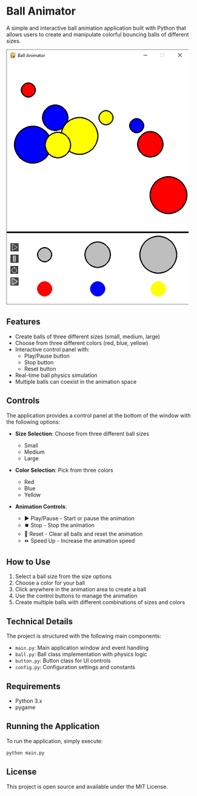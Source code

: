 # Ball Animator

A simple and interactive ball animation application built with Python that allows users to create and manipulate colorful bouncing balls of different sizes.

![Ball Animator Screenshot](images/screenshot.png)

## Features

- Create balls of three different sizes (small, medium, large)
- Choose from three different colors (red, blue, yellow)
- Interactive control panel with:
  - Play/Pause button
  - Stop button
  - Reset button
- Real-time ball physics simulation
- Multiple balls can coexist in the animation space

## Controls

The application provides a control panel at the bottom of the window with the following options:

- **Size Selection**: Choose from three different ball sizes
  - Small
  - Medium
  - Large
  
- **Color Selection**: Pick from three colors
  - Red
  - Blue
  - Yellow
  
- **Animation Controls**:
  - ▶️ Play/Pause - Start or pause the animation
  - ⏹️ Stop - Stop the animation
  - 🔄 Reset - Clear all balls and reset the animation
  - ⏩ Speed Up - Increase the animation speed

## How to Use

1. Select a ball size from the size options
2. Choose a color for your ball
3. Click anywhere in the animation area to create a ball
4. Use the control buttons to manage the animation
5. Create multiple balls with different combinations of sizes and colors

## Technical Details

The project is structured with the following main components:

- `main.py`: Main application window and event handling
- `ball.py`: Ball class implementation with physics logic
- `button.py`: Button class for UI controls
- `config.py`: Configuration settings and constants

## Requirements

- Python 3.x
- pygame

## Running the Application

To run the application, simply execute:

```bash
python main.py
```

## License

This project is open source and available under the MIT License.
